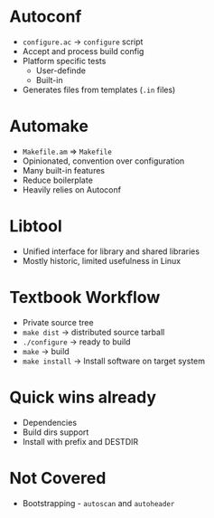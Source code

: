 
Autoconf
========

* `configure.ac` -> `configure` script
* Accept and process build config
* Platform specific tests
    * User-definde
    * Built-in
* Generates files from templates (`.in` files)

Automake
========

* `Makefile.am` => `Makefile`
* Opinionated, convention over configuration
* Many built-in features
* Reduce boilerplate
* Heavily relies on Autoconf

Libtool
=======

* Unified interface for library and shared libraries
* Mostly historic, limited usefulness in Linux

Textbook Workflow
=================

* Private source tree
* `make dist` -> distributed source tarball
* `./configure` -> ready to build
* `make` -> build
* `make install` -> Install software on target system

Quick wins already
==================

* Dependencies
* Build dirs support
* Install with prefix and DESTDIR

Not Covered
===========

* Bootstrapping - `autoscan` and `autoheader`

